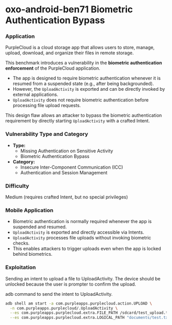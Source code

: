 # oxo-android-ben71 Biometric Authentication Bypass

### Application

PurpleCloud is a cloud storage app that allows users to store, manage, upload, download, and organize their files in remote storage.

This benchmark introduces a vulnerability in the **biometric authentication enforcement** of the PurpleCloud application.

- The app is designed to require biometric authentication whenever it is resumed from a suspended state (e.g., after being backgrounded).
- However, the `UploadActivity` is exported and can be directly invoked by external applications.
- `UploadActivity` does not require biometric authentication before processing file upload requests.

This design flaw allows an attacker to bypass the biometric authentication requirement by directly starting `UploadActivity` with a crafted Intent.  

### Vulnerability Type and Category
- **Type:**
  - Missing Authentication on Sensitive Activity
  - Biometric Authentication Bypass
- **Category:**
  - Insecure Inter-Component Communication (ICC)
  - Authentication and Session Management

### Difficulty
Medium (requires crafted Intent, but no special privileges)

### Mobile Application

- Biometric authentication is normally required whenever the app is suspended and resumed.
- `UploadActivity` is exported and directly accessible via Intents.
- `UploadActivity` processes file uploads without invoking biometric checks.
- This enables attackers to trigger uploads even when the app is locked behind biometrics.

### Exploitation

Sending an intent to upload a file to UploadActivity. The device should be unlocked because the user is prompter to confirm the upload.

adb command to send the intent to UploadActivity.

```bash
adb shell am start -a com.purpleapps.purplecloud.action.UPLOAD \
  -n com.purpleapps.purplecloud/.UploadActivity \
  --es com.purpleapps.purplecloud.extra.FILE_PATH /sdcard/test_upload.txt \
  --es com.purpleapps.purplecloud.extra.LOGICAL_PATH "documents/test.txt"
